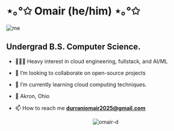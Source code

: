# ⋆｡°✩ Omair (he/him) ⋆｡°✩ 


![me](https://github.com/Omair-D/Omair-D/blob/main/me.gif)



## Undergrad B.S. Computer Science.
- 👨🏻‍💻  Heavy interest in cloud engineering, fullstack, and AI/ML
- 👯 I’m looking to collaborate on open-source projects
- 🌱 I’m currently learning cloud computing techniques.
- 📍 Akron, Ohio



- 📫 How to reach me **durraniomair2025@gmail.com**

  <p align="center"> <img src="https://komarev.com/ghpvc/?username=omair-d&label=Profile%20views&color=0e75b6&style=flat" alt="omair-d" /> </p>
</p>

<!--

**Omair-D/Omair-D** is a ✨ _special_ ✨ repository because its `README.md` (this file) appears on your GitHub profile.

Here are some ideas to get you started:

- 🔭 I’m currently working on ...
- 🌱 I’m currently learning ...
- 👯 I’m looking to collaborate on ...
- 🤔 I’m looking for help with ...
- 💬 Ask me about ...
- 📫 How to reach me: ...
- 😄 Pronouns: ...
- ⚡ Fun fact: ...
-->
